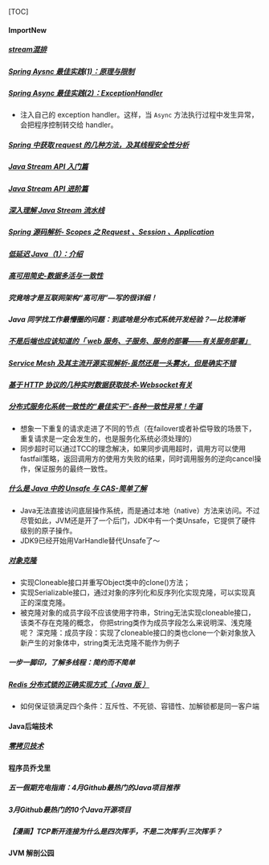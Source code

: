 [TOC]

#### ImportNew

##### [stream混排](https://github.com/pivovarit/articles/tree/master/java-random-stream)

##### [Spring Aysnc 最佳实践(1)：原理与限制](https://dzone.com/articles/effective-advice-on-spring-async-part-1)

##### [Spring Async 最佳实践(2)：ExceptionHandler](dzone.com/articles/effective-advice-on-spring-async-exceptionhandler-1 )

- 注入自己的 exception handler。这样，当 `Async` 方法执行过程中发生异常，会把程序控制转交给 handler。 

##### [Spring 中获取 request 的几种方法，及其线程安全性分析](https://www.cnblogs.com/kismetv/p/8757260.html)

##### [Java Stream API 入门篇](http://www.cnblogs.com/CarpenterLee/p/6545321.html)

##### [Java Stream API 进阶篇](https://www.cnblogs.com/CarpenterLee/p/6550212.html)

##### [深入理解 Java Stream 流水线](https://www.cnblogs.com/CarpenterLee/p/6637118.html)

##### [Spring 源码解析- Scopes 之 Request 、Session 、Application](https://my.oschina.net/wang5v/blog/3017934)

##### [低延迟 Java（1）：介绍](dzone.com/articles/a-case-study-of-implementing-an-efficient-shufflin )

##### [高可用简史-数据多活与一致性](www.oschina.net/translate/brief-history-high-availability )

##### 究竟啥才是互联网架构“高可用”—写的很详细！

##### Java 同学找工作最懵圈的问题：到底啥是分布式系统开发经验？—比较清晰

##### [不是后端也应该知道的「 web 服务、子服务、服务的部署——有关服务部署」](webfe.kujiale.com/draft-fu-wu-bu-shu-fen-xiang/ )

##### [Service Mesh 及其主流开源实现解析-虽然还是一头雾水，但是确实不错](http://liudanking.com/arch/service-mesh-及其主流开源实现解析/ )

##### [基于 HTTP 协议的几种实时数据获取技术-Websocket有关](www.cnblogs.com/xrq730/p/9280404.html )

##### [分布式服务化系统一致性的“最佳实干”-各种一致性异常！牛逼](www.jianshu.com/p/1156151e20c8 )

- 想象一下重复的请求走进了不同的节点（在failover或者补偿导致的场景下，重复请求是一定会发生的，也是服务化系统必须处理的） 
- 同步超时可以通过TCC的理念解决，如果同步调用超时，调用方可以使用fastfail策略，返回调用方的使用方失败的结果，同时调用服务的逆向cancel操作，保证服务的最终一致性。 

##### [什么是 Java 中的 Unsafe 与 CAS-简单了解](www.cnblogs.com/xrq730/p/4976007.html )

- Java无法直接访问底层操作系统，而是通过本地（native）方法来访问。不过尽管如此，JVM还是开了一个后门，JDK中有一个类Unsafe，它提供了硬件级别的原子操作。 
- JDK9已经开始用VarHandle替代Unsafe了～ 

##### [对象克隆](www.cnblogs.com/Qian123/p/5710533.html#_labelTop )

- 实现Cloneable接口并重写Object类中的clone()方法；
- 实现Serializable接口，通过对象的序列化和反序列化实现克隆，可以实现真正的深度克隆。
- 被克隆对象的成员字段不应该使用字符串，String无法实现cloneable接口，该类不存在克隆的概念， 你把string类作为成员字段怎么来说明深、浅克隆呢？ 深克隆：成员字段：实现了cloneable接口的类也clone一个新对象放入新产生的对象体中，string类无法克隆不能作为例子 

##### 一步一脚印，了解多线程：简约而不简单

##### [Redis 分布式锁的正确实现方式（ Java 版 ）](http://wudashan.cn/2017/10/23/Redis-Distributed-Lock-Implement/ )

- 如何保证锁满足四个条件：互斥性、不死锁、容错性、加解锁都是同一客户端

#### Java后端技术

##### [零拷贝技术](https://juejin.im/post/5cad6f1ef265da039f0ef5df )

#### 程序员乔戈里

##### 五一假期充电指南：4月Github最热门的Java项目推荐

##### 3月Github最热门的10个Java开源项目

##### 【漫画】TCP断开连接为什么是四次挥手，不是二次挥手/三次挥手？



#### JVM 解剖公园 